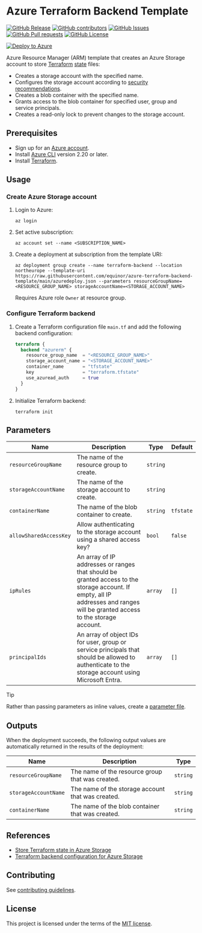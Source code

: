 # Azure Terraform Backend Template

[![GitHub Release](https://img.shields.io/github/v/release/equinor/azure-terraform-backend-template)](https://github.com/equinor/azure-terraform-backend-template/releases/latest)
[![GitHub contributors](https://img.shields.io/github/contributors/equinor/azure-terraform-backend-template)](https://github.com/equinor/azure-terraform-backend-template/graphs/contributors)
[![GitHub Issues](https://img.shields.io/github/issues/equinor/azure-terraform-backend-template)](https://github.com/equinor/azure-terraform-backend-template/issues)
[![GitHub Pull requests](https://img.shields.io/github/issues-pr/equinor/azure-terraform-backend-template)](https://github.com/equinor/azure-terraform-backend-template/pulls)
[![GitHub License](https://img.shields.io/github/license/equinor/azure-terraform-backend-template)](https://github.com/equinor/azure-terraform-backend-template/blob/main/LICENSE)

[![Deploy to Azure](https://aka.ms/deploytoazurebutton)](https://portal.azure.com/#create/Microsoft.Template/uri/https%3A%2F%2Fraw.githubusercontent.com%2Fequinor%2Fazure-terraform-backend-template%2Fmain%2Fazuredeploy.json)

Azure Resource Manager (ARM) template that creates an Azure Storage account to store [Terraform](https://www.terraform.io) [state](https://developer.hashicorp.com/terraform/language/state) files:

- Creates a storage account with the specified name.
- Configures the storage account according to [security recommendations](https://learn.microsoft.com/en-us/azure/storage/blobs/security-recommendations).
- Creates a blob container with the specified name.
- Grants access to the blob container for specified user, group and service principals.
- Creates a read-only lock to prevent changes to the storage account.

## Prerequisites

- Sign up for an [Azure account](https://azure.microsoft.com/en-us/pricing/purchase-options/azure-account).
- Install [Azure CLI](https://learn.microsoft.com/en-us/cli/azure/install-azure-cli) version 2.20 or later.
- Install [Terraform](https://developer.hashicorp.com/terraform/install).

## Usage

### Create Azure Storage account

1. Login to Azure:

   ```console
   az login
   ```

1. Set active subscription:

   ```console
   az account set --name <SUBSCRIPTION_NAME>
   ```

1. Create a deployment at subscription from the template URI:

   ```console
   az deployment group create --name terraform-backend --location northeurope --template-uri https://raw.githubusercontent.com/equinor/azure-terraform-backend-template/main/azuredeploy.json --parameters resourceGroupName=<RESOURCE_GROUP_NAME> storageAccountName=<STORAGE_ACCOUNT_NAME>
   ```

   Requires Azure role `Owner` at resource group.

### Configure Terraform backend

1. Create a Terraform configuration file `main.tf` and add the following backend configuration:

   ```terraform
   terraform {
     backend "azurerm" {
       resource_group_name  = "<RESOURCE_GROUP_NAME>"
       storage_account_name = "<STORAGE_ACCOUNT_NAME>"
       container_name       = "tfstate"
       key                  = "terraform.tfstate"
       use_azuread_auth     = true
     }
   }
   ```

1. Initialize Terraform backend:

   ```console
   terraform init
   ```

## Parameters

| Name | Description | Type | Default |
| - | - | - | - |
| `resourceGroupName` | The name of the resource group to create. | `string` | |
| `storageAccountName` | The name of the storage account to create. | `string` | |
| `containerName` | The name of the blob container to create. | `string` | `tfstate` |
| `allowSharedAccessKey` | Allow authenticating to the storage account using a shared access key? | `bool` | `false` |
| `ipRules` | An array of IP addresses or ranges that should be granted access to the storage account. If empty, all IP addresses and ranges will be granted access to the storage account. | `array` | `[]` |
| `principalIds` | An array of object IDs for user, group or service principals that should be allowed to authenticate to the storage account using Microsoft Entra. | `array` | `[]` |

> [!TIP]
> Rather than passing parameters as inline values, create a [parameter file](https://learn.microsoft.com/en-us/azure/azure-resource-manager/templates/parameter-files).

## Outputs

When the deployment succeeds, the following output values are automatically returned in the results of the deployment:

| Name | Description | Type |
| - | - | - |
| `resourceGroupName` | The name of the resource group that was created. | `string` |
| `storageAccountName` | The name of the storage account that was created. | `string` |
| `containerName` | The name of the blob container that was created. | `string` |

## References

- [Store Terraform state in Azure Storage](https://learn.microsoft.com/en-us/azure/developer/terraform/store-state-in-azure-storage?tabs=azure-cli)
- [Terraform backend configuration for Azure Storage](https://www.terraform.io/language/settings/backends/azurerm)

## Contributing

See [contributing guidelines](CONTRIBUTING.md).

## License

This project is licensed under the terms of the [MIT license](LICENSE).
